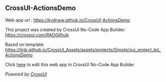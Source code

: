 ## CrossUI-ActionsDemo
Web app url : https://kydrww.github.io/CrossUI-ActionsDemo

This project was created by CrossUI No-Code App Builder: https://crossui.com/RADGithub

Based on template: https://linb.github.io/CrossUI_Assets/assets/projects/Simple/xui_project_tpl_ActionsDemo

Click [here](https://crossui.com/RADGithub/#!from=github&owner=kydrww&repo=CrossUI-ActionsDemo) to edit this web app in CrossUI No-Code App Builder

<i>Powered by [CrossUI](https://crossui.com)</i>
